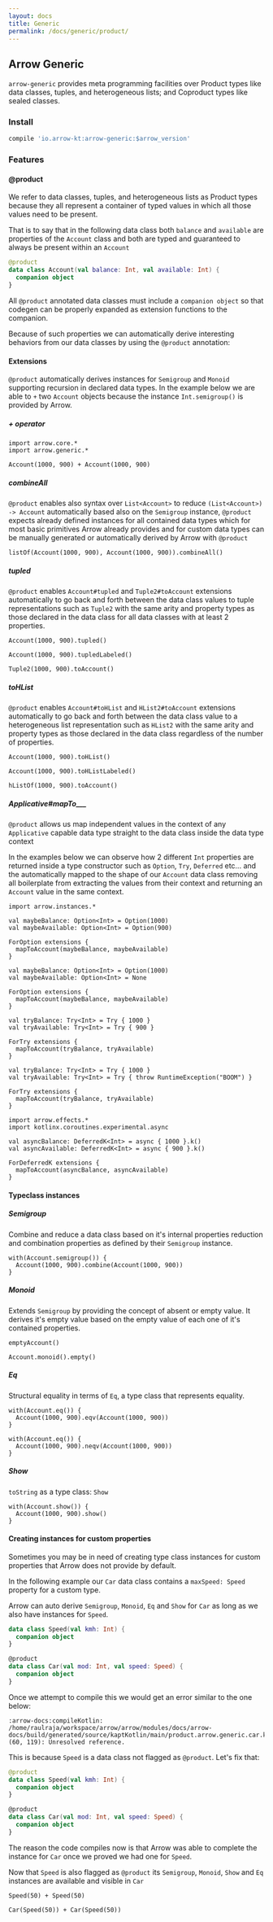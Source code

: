 ```yaml
---
layout: docs
title: Generic
permalink: /docs/generic/product/
---
```


## Arrow Generic

`arrow-generic` provides meta programming facilities over Product types like data classes, tuples, and heterogeneous lists; and Coproduct types like sealed classes.

### Install 

```groovy
compile 'io.arrow-kt:arrow-generic:$arrow_version'
```

### Features

#### @product

We refer to data classes, tuples, and heterogeneous lists as Product types because they all represent a container of typed values in which all those values need to be present.

That is to say that in the following data class both `balance` and `available` are properties of the `Account` class and both are typed and guaranteed to always be present within an `Account`

```kotlin
@product
data class Account(val balance: Int, val available: Int) {
  companion object
}
```

All `@product` annotated data classes must include a `companion object` so that codegen can be properly expanded as extension functions to the companion.

Because of such properties we can automatically derive interesting behaviors from our data classes by using the `@product` annotation:

#### Extensions

`@product` automatically derives instances for `Semigroup` and `Monoid` supporting recursion in declared data types. In the example below we are able to `+` two `Account` objects because the instance `Int.semigroup()` is provided by Arrow.

##### + operator

```kotlin:ank
import arrow.core.*
import arrow.generic.*

Account(1000, 900) + Account(1000, 900)
```

##### combineAll

`@product` enables also syntax over `List<Account>` to reduce `(List<Account>) -> Account` automatically based also on the `Semigroup` instance, `@product` expects already defined instances for all contained data types which for most basic primitives Arrow already provides and for custom data types can be manually generated or automatically derived by Arrow with `@product`

```kotlin:ank
listOf(Account(1000, 900), Account(1000, 900)).combineAll()
```

##### tupled

`@product` enables `Account#tupled` and `Tuple2#toAccount` extensions automatically to go back and forth between the data class values to tuple representations such as `Tuple2` with the same arity and property types as those declared in the data class for all data classes with at least 2 properties.

```kotlin:ank
Account(1000, 900).tupled()
```

```kotlin:ank
Account(1000, 900).tupledLabeled()
```

```kotlin:ank
Tuple2(1000, 900).toAccount()
```

##### toHList

`@product` enables `Account#toHList` and `HList2#toAccount` extensions automatically to go back and forth between the data class value to a heterogeneous list representation such as `HList2` with the same arity and property types as those declared in the data class regardless of the number of properties.

```kotlin:ank
Account(1000, 900).toHList()
```

```kotlin:ank
Account(1000, 900).toHListLabeled()
```

```kotlin:ank
hListOf(1000, 900).toAccount()
```

##### Applicative#mapTo___

`@product` allows us map independent values in the context of any `Applicative` capable data type straight to the data class inside the data type context

In the examples below we can observe how 2 different `Int` properties are returned inside a type constructor such as `Option`, `Try`, `Deferred` etc... and the automatically mapped to the shape of our `Account` data class removing all boilerplate from extracting the values from their context and returning an `Account` value in the same context.

```kotlin:ank
import arrow.instances.*

val maybeBalance: Option<Int> = Option(1000)
val maybeAvailable: Option<Int> = Option(900)

ForOption extensions { 
  mapToAccount(maybeBalance, maybeAvailable)
}
```

```kotlin:ank
val maybeBalance: Option<Int> = Option(1000)
val maybeAvailable: Option<Int> = None

ForOption extensions { 
  mapToAccount(maybeBalance, maybeAvailable) 
}
```

```kotlin:ank
val tryBalance: Try<Int> = Try { 1000 }
val tryAvailable: Try<Int> = Try { 900 }

ForTry extensions { 
  mapToAccount(tryBalance, tryAvailable)
}
```

```kotlin:ank
val tryBalance: Try<Int> = Try { 1000 }
val tryAvailable: Try<Int> = Try { throw RuntimeException("BOOM") }

ForTry extensions { 
  mapToAccount(tryBalance, tryAvailable)
}
```

```kotlin:ank
import arrow.effects.*
import kotlinx.coroutines.experimental.async

val asyncBalance: DeferredK<Int> = async { 1000 }.k()
val asyncAvailable: DeferredK<Int> = async { 900 }.k()

ForDeferredK extensions { 
  mapToAccount(asyncBalance, asyncAvailable)
}
```

#### Typeclass instances

##### Semigroup 

Combine and reduce a data class based on it's internal properties reduction and combination properties as defined by their `Semigroup` instance.

```kotlin:ank
with(Account.semigroup()) {
  Account(1000, 900).combine(Account(1000, 900))
}
```

##### Monoid 

Extends `Semigroup` by providing the concept of absent or empty value. It derives it's empty value based on the empty value of each one of it's contained properties.

```kotlin:ank
emptyAccount()
```

```kotlin:ank
Account.monoid().empty()
```

##### Eq 

Structural equality in terms of `Eq`, a type class that represents equality.

```kotlin:ank
with(Account.eq()) {
  Account(1000, 900).eqv(Account(1000, 900))
}
```

```kotlin:ank
with(Account.eq()) {
  Account(1000, 900).neqv(Account(1000, 900))
}
```

##### Show 

`toString` as a type class: `Show`

```kotlin:ank
with(Account.show()) {
  Account(1000, 900).show()
}
```

#### Creating instances for custom properties

Sometimes you may be in need of creating type class instances for custom properties that Arrow does not provide by default.

In the following example our `Car` data class contains a `maxSpeed: Speed` property for a custom type.

Arrow can auto derive `Semigroup`, `Monoid`, `Eq` and `Show` for `Car` as long as we also have instances for `Speed`.

```kotlin
data class Speed(val kmh: Int) {
  companion object
}

@product
data class Car(val mod: Int, val speed: Speed) {
  companion object
}
```

Once we attempt to compile this we would get an error similar to the one below:

```$xslt
:arrow-docs:compileKotlin: /home/raulraja/workspace/arrow/arrow/modules/docs/arrow-docs/build/generated/source/kaptKotlin/main/product.arrow.generic.car.kt: (60, 119): Unresolved reference.
```

This is because `Speed` is a data class not flagged as `@product`. Let's fix that:

```kotlin
@product
data class Speed(val kmh: Int) {
  companion object
}

@product
data class Car(val mod: Int, val speed: Speed) {
  companion object
}
```

The reason the code compiles now is that Arrow was able to complete the instance for `Car` once we proved we had one for `Speed`. 

Now that `Speed` is also flagged as `@product` its `Semigroup`, `Monoid`, `Show` and `Eq` instances are available and visible in `Car`

```kotlin:ank
Speed(50) + Speed(50)
```

```kotlin:ank
Car(Speed(50)) + Car(Speed(50))
```
